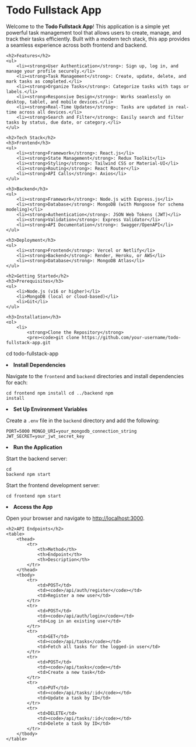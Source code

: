 <html lang="en">
<body>
    <h1>Todo Fullstack App</h1>
    <p>Welcome to the <strong>Todo Fullstack App</strong>! This application is a simple yet powerful task management tool that allows users to create, manage, and track their tasks efficiently. Built with a modern tech stack, this app provides a seamless experience across both frontend and backend.</p>

    <h2>Features</h2>
    <ul>
        <li><strong>User Authentication</strong>: Sign up, log in, and manage your profile securely.</li>
        <li><strong>Task Management</strong>: Create, update, delete, and mark tasks as completed.</li>
        <li><strong>Organize Tasks</strong>: Categorize tasks with tags or labels.</li>
        <li><strong>Responsive Design</strong>: Works seamlessly on desktop, tablet, and mobile devices.</li>
        <li><strong>Real-Time Updates</strong>: Tasks are updated in real-time across all devices.</li>
        <li><strong>Search and Filter</strong>: Easily search and filter tasks by status, due date, or category.</li>
    </ul>

    <h2>Tech Stack</h2>
    <h3>Frontend</h3>
    <ul>
        <li><strong>Framework</strong>: React.js</li>
        <li><strong>State Management</strong>: Redux Toolkit</li>
        <li><strong>Styling</strong>: Tailwind CSS or Material-UI</li>
        <li><strong>Routing</strong>: React Router</li>
        <li><strong>API Calls</strong>: Axios</li>
    </ul>

    <h3>Backend</h3>
    <ul>
        <li><strong>Framework</strong>: Node.js with Express.js</li>
        <li><strong>Database</strong>: MongoDB (with Mongoose for schema modeling)</li>
        <li><strong>Authentication</strong>: JSON Web Tokens (JWT)</li>
        <li><strong>Validation</strong>: Express Validator</li>
        <li><strong>API Documentation</strong>: Swagger/OpenAPI</li>
    </ul>

    <h3>Deployment</h3>
    <ul>
        <li><strong>Frontend</strong>: Vercel or Netlify</li>
        <li><strong>Backend</strong>: Render, Heroku, or AWS</li>
        <li><strong>Database</strong>: MongoDB Atlas</li>
    </ul>

    <h2>Getting Started</h2>
    <h3>Prerequisites</h3>
    <ul>
        <li>Node.js (v16 or higher)</li>
        <li>MongoDB (local or cloud-based)</li>
        <li>Git</li>
    </ul>

    <h3>Installation</h3>
    <ol>
        <li>
            <strong>Clone the Repository</strong>
            <pre><code>git clone https://github.com/your-username/todo-fullstack-app.git
cd todo-fullstack-app</code></pre>
        </li>
        <li>
            <strong>Install Dependencies</strong>
            <p>Navigate to the <code>frontend</code> and <code>backend</code> directories and install dependencies for each:</p>
            <pre><code>cd frontend
npm install
cd ../backend
npm install</code></pre>
        </li>
        <li>
            <strong>Set Up Environment Variables</strong>
            <p>Create a <code>.env</code> file in the <code>backend</code> directory and add the following:</p>
            <pre><code>PORT=5000
MONGO_URI=your_mongodb_connection_string
JWT_SECRET=your_jwt_secret_key</code></pre>
        </li>
        <li>
            <strong>Run the Application</strong>
            <p>Start the backend server:</p>
            <pre><code>cd backend
npm start</code></pre>
            <p>Start the frontend development server:</p>
            <pre><code>cd frontend
npm start</code></pre>
        </li>
        <li>
            <strong>Access the App</strong>
            <p>Open your browser and navigate to <a href="http://localhost:3000">http://localhost:3000</a>.</p>
        </li>
    </ol>

    <h2>API Endpoints</h2>
    <table>
        <thead>
            <tr>
                <th>Method</th>
                <th>Endpoint</th>
                <th>Description</th>
            </tr>
        </thead>
        <tbody>
            <tr>
                <td>POST</td>
                <td><code>/api/auth/register</code></td>
                <td>Register a new user</td>
            </tr>
            <tr>
                <td>POST</td>
                <td><code>/api/auth/login</code></td>
                <td>Log in an existing user</td>
            </tr>
            <tr>
                <td>GET</td>
                <td><code>/api/tasks</code></td>
                <td>Fetch all tasks for the logged-in user</td>
            </tr>
            <tr>
                <td>POST</td>
                <td><code>/api/tasks</code></td>
                <td>Create a new task</td>
            </tr>
            <tr>
                <td>PUT</td>
                <td><code>/api/tasks/:id</code></td>
                <td>Update a task by ID</td>
            </tr>
            <tr>
                <td>DELETE</td>
                <td><code>/api/tasks/:id</code></td>
                <td>Delete a task by ID</td>
            </tr>
        </tbody>
    </table>
</body>
</html>
    